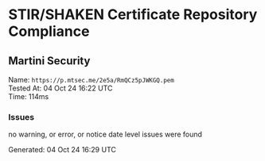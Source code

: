 # STIR/SHAKEN Certificate Repository Compliance

## Martini Security

Name: `https://p.mtsec.me/2e5a/RmQCz5pJWKGQ.pem`\
Tested At: 04 Oct 24 16:22 UTC\
Time: 114ms

### Issues

no warning, or error, or notice date level issues were found

Generated: 04 Oct 24 16:29 UTC